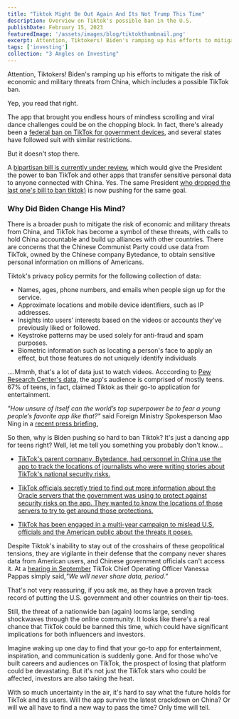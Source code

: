 ```yaml
---
title: "Tiktok Might Be Out Again And Its Not Trump This Time"
description: Overview on Tiktok's possible ban in the U.S.
publishDate: February 15, 2023
featuredImage: '/assets/images/blog/tiktokthumbnail.png'
excerpt: Attention, Tiktokers! Biden's ramping up his efforts to mitigate the risk of economic and  military threats from China, which includes a possible TikTok ban. 
tags: ['investing']
collection: "3 Angles on Investing"
---
```


Attention, Tiktokers! 
Biden's ramping up his efforts to mitigate the risk of economic and military threats from China, which includes a possible TikTok ban. 

Yep, you read that right. 

The app that brought you endless hours of mindless scrolling and viral dance challenges could be on the chopping block. In fact, there's already been a [federal ban on TikTok for government devices](https://www.congress.gov/bill/117th-congress/senate-bill/1143/actions), and several states have followed suit with similar restrictions. 

But it doesn't stop there. 

A [bipartisan bill is currently under review](https://thehill.com/policy/technology/3876321-tiktok-ban-makes-progress-toward-president/), which would give the President the power to ban TikTok and other apps that transfer sensitive personal data to anyone connected with China. Yes. The same President [who dropped the last one's bill to ban tiktok)](https://www.bbc.com/news/technology-57413227) is now pushing for the same goal.

### Why Did Biden Change His Mind?

There is a broader push to mitigate the risk of economic and military threats from China, and TikTok has become a symbol of these threats, with calls to hold China accountable and build up alliances with other countries. There are concerns that the Chinese Communist Party could use data from TikTok, owned by the Chinese company Bytedance, to obtain sensitive personal information on millions of Americans. 

Tiktok's privacy policy permits for the following collection of data: 
* Names, ages, phone numbers, and emails when people sign up for the service.
* Approximate locations and mobile device identifiers, such as IP addresses.
* Insights into users' interests based on the videos or accounts they've previously liked or followed.
* Keystroke patterns may be used solely for anti-fraud and spam purposes.
* Biometric information such as locating a person's face to apply an effect, but those features do not uniquely identify individuals

....Mmmh, that's a lot of data just to watch videos. Acccording to [Pew Research Center's data](https://www.pewresearch.org/internet/2022/08/10/teens-social-media-and-technology-2022/), the app's audience is comprised of mostly teens. 67% of teens, in fact, claimed Tiktok as their go-to application for entertainment.  

*"How unsure of itself can the world’s top superpower be to fear a young people’s favorite app like that?"* said Foreign Ministry Spokesperson Mao Ning in a [recent press briefing.](https://www.fmprc.gov.cn/mfa_eng/xwfw_665399/s2510_665401/202302/t20230228_11032907.html)

So then, why is Biden pushing so hard to ban Tiktok? It's just a dancing app for teens right? Well, let me tell you something you probably don't know...

* [TikTok's parent company, Bytedance, had personnel in China use the app to track the locations of journalists who were writing stories about TikTok's national security risks.](https://www.nytimes.com/2022/12/22/technology/byte-dance-tik-tok-internal-investigation.html)

* [TikTok officials secretly tried to find out more information about the Oracle servers that the government was using to protect against security risks on the app. They wanted to know the locations of those servers to try to get around those protections.](https://www.forbes.com/sites/emilybaker-white/2022/11/30/tiktok-chinese-state-media-divisive-politics/?sh=587bda3e4bf0)

* [TikTok has been engaged in a multi-year campaign to mislead U.S. officials and the American public about the threats it poses.](https://www.forbes.com/sites/emilybaker-white/2022/11/30/tiktok-chinese-state-media-divisive-politics/?sh=587bda3e4bf0)

Despite Tiktok's inability to stay out of the crosshairs of these geopolitical tensions, they are vigilante in their defense that the company never shares data from American users, and Chinese government officials can't access it. At a [hearing in September](https://apnews.com/article/technology-china-united-states-national-security-government-and-politics-ac5c29cafaa1fc6bee990ed7e1fe5afc) 
TikTok Chief Operating Officer Vanessa Pappas simply said,*"We will never share data, period."*

That's not very reassuring, if you ask me, as they have a proven track record of putting the U.S. government and other countries on their tip-toes. 

Still, the threat of a nationwide ban (again) looms large, sending shockwaves through the online community. It looks like there's a real chance that TikTok could be banned this time, which could have significant implications for both influencers and investors. 

Imagine waking up one day to find that your go-to app for entertainment, inspiration, and communication is suddenly gone. And for those who've built careers and audiences on TikTok, the prospect of losing that platform could be devastating. But it's not just the TikTok stars who could be affected, investors are also taking the heat. 

With so much uncertainty in the air, it's hard to say what the future holds for TikTok and its users. Will the app survive the latest crackdown on China? Or will we all have to find a new way to pass the time? Only time will tell.





